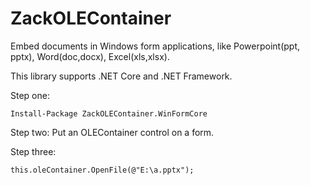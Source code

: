 # ZackOLEContainer

Embed documents in Windows form applications, like Powerpoint(ppt, pptx), Word(doc,docx), Excel(xls,xlsx).

This library supports .NET Core and .NET Framework.

Step one:
```
Install-Package ZackOLEContainer.WinFormCore
```

Step two:
Put an OLEContainer control on a form.

Step three:
```
this.oleContainer.OpenFile(@"E:\a.pptx");
```
